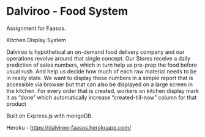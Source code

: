 # Dalviroo - Food System
Assignment for Faasos.


Kitchen Display System


Dalviroo is hypothetical  an on-demand food delivery company and our operations revolve around that single concept. Our Stores receive a daily prediction of sales numbers, which in turn help us pre-prep the food before usual rush. And help us decide how much of each raw material needs to be in ready state. We want to display these numbers in a simple report that is accessible via browser but that can also be displayed on a large screen in the kitchen. For every order that is created, workers on kitchen display mark it as “done” which automatically increase “created-till-now” column for that product

Built on Express.js with mongoDB.

Heroku - https://dalviroo-faasos.herokuapp.com/
